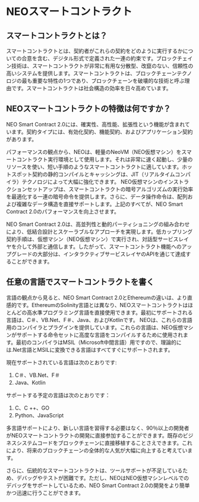 # NEOスマートコントラクト

## スマートコントラクトとは？

スマートコントラクトとは、契約者がこれらの契約をどのように実行するかについての合意を含む、デジタル形式で定義された一連の約束です。ブロックチェイン技術は、スマートコントラクトが非常に有用な分散型、改竄のない、信頼性の高いシステムを提供します。スマートコントラクトは、ブロックチェーンテクノロジの最も重要な特性の1つであり、ブロックチェーンを破壊的な技術と呼ぶ理由です。スマートコントラクトは社会構造の効率を日々高めています。

## NEOスマートコントラクトの特徴は何ですか？

NEO Smart Contract 2.0には、確実性、高性能、拡張性という機能が含まれています。契約タイプには、有効化契約、機能契約、およびアプリケーション契約があります。

パフォーマンスの観点から、NEOは、軽量のNeoVM（NEO仮想マシン）をスマートコントラクト実行環境として使用します。それは非常に速く起動し、少量のリソースを使い、短い手順のようなスマートコントラクトに適しています。ホットスポット契約の静的コンパイルとキャッシングは、JIT（リアルタイムコンパイラ）テクノロジによって大幅に強化できます。 NEO仮想マシンのインストラクションセットアップは、スマートコントラクトの暗号アルゴリズムの実行効率を最適化する一連の暗号命令を提供します。さらに、データ操作命令は、配列および複雑なデータ構造を直接サポートします。上記のすべてが、NEO Smart Contract 2.0のパフォーマンスを向上させます。

NEO Smart Contract 2.0は、高並列性と動的パーティショニングの組み合わせにより、低結合設計とスケーラブルなアプローチを実現します。低カップリング契約手順は、仮想マシン（NEO仮想マシン）で実行され、対話型サービスレイヤを介して外部と通信します。したがって、スマートコントラクト機能へのアップグレードの大部分は、インタラクティブサービスレイヤのAPIを通じて達成することができます。

## 任意の言語でスマートコントラクトを書く

言語の観点から見ると、NEO Smart Contract 2.0とEthereumの違いは、より直感的です。EthereumのSolinity言語とは異なり、NEOスマートコントラクトはほとんどの高水準プログラミング言語を直接使用できます。最初にサポートされる言語は、C＃、VB.Net、F＃、Java、およびKotlinです。 NEOは、これらの言語用のコンパイラとプラグインを提供しています。これらの言語は、NEO仮想マシンがサポートする命令セットに高度な言語をコンパイルするために使用されます。最初のコンパイラはMSIL（Microsoft中間言語）用ですので、理論的には.Net言語とMSILに変換できる言語はすべてすぐにサポートされます。

現在サポートされている言語は次のとおりです:

1) C＃、VB.Net、F＃
2) Java、Kotlin

サポートする予定の言語は次のとおりです：

1) C、C ++、GO
2) Python、JavaScript

多言語サポートにより、新しい言語を習得する必要はなく、90％以上の開発者がNEOスマートコントラクトの開発に直接参加することができます。既存のビジネスシステムコードをブロックチェーンに直接移植することさえできます。これにより、将来のブロックチェーンの全体的な人気が大幅に向上すると考えています。

さらに、伝統的なスマートコントラクトは、ツールサポートが不足しているため、デバッグやテストが困難です。ただし、NEOはNEO仮想マシンレベルでのデバッグをサポートしているため、NEO Smart Contract 2.0の開発をより簡単かつ迅速に行うことができます。
